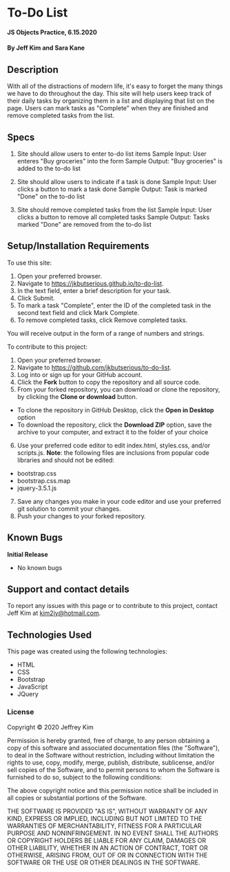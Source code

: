 # To-Do List

#### JS Objects Practice, 6.15.2020

#### By Jeff Kim and Sara Kane

## Description

With all of the distractions of modern life, it's easy to forget the many things we have to do throughout the day. This site will help users keep track of their daily tasks by organizing them in a list and displaying that list on the page. Users can mark tasks as "Complete" when they are finished and remove completed tasks from the list.

## Specs

1. Site should allow users to enter to-do list items
Sample Input: User enteres "Buy groceries" into the form
Sample Output: "Buy groceries" is added to the to-do list

2. Site should allow users to indicate if a task is done
Sample Input: User clicks a button to mark a task done
Sample Output: Task is marked "Done" on the to-do list

3. Site should remove completed tasks from the list
Sample Input: User clicks a button to remove all completed tasks
Sample Output: Tasks marked "Done" are removed from the to-do list

## Setup/Installation Requirements

To use this site:

1. Open your preferred browser.
2. Navigate to https://jkbutserious.github.io/to-do-list.
3. In the text field, enter a brief description for your task.
4. Click Submit.
5. To mark a task "Complete", enter the ID of the completed task in the second text field and click Mark Complete.
6. To remove completed tasks, click Remove completed tasks.

You will receive output in the form of a range of numbers and strings.

To contribute to this project:

1. Open your preferred browser.
2. Navigate to https://github.com/jkbutserious/to-do-list.
3. Log into or sign up for your GitHub account.
4. Click the **Fork** button to copy the repository and all source code.
5. From your forked repository, you can download or clone the repository, by clicking the **Clone or download** button.
  * To clone the repository in GitHub Desktop, click the **Open in Desktop** option
  * To download the repository, click the **Download ZIP** option, save the archive to your computer, and extract it to the folder of your choice
6. Use your preferred code editor to edit index.html, styles.css, and/or scripts.js. **Note**: the following files are inclusions from popular code libraries and should not be edited:
  * bootstrap.css
  * bootstrap.css.map
  * jquery-3.5.1.js
7. Save any changes you make in your code editor and use your preferred git solution to commit your changes.
8. Push your changes to your forked repository.

## Known Bugs

**Initial Release**
* No known bugs

## Support and contact details

To report any issues with this page or to contribute to this project, contact Jeff Kim at kim2jy@hotmail.com.

## Technologies Used

This page was created using the following technologies:

* HTML
* CSS
* Bootstrap
* JavaScript
* JQuery

### License

Copyright © 2020 Jeffrey Kim

Permission is hereby granted, free of charge, to any person obtaining a copy of this software and associated documentation files (the "Software"), to deal in the Software without restriction, including without limitation the rights to use, copy, modify, merge, publish, distribute, sublicense, and/or sell copies of the Software, and to permit persons to whom the Software is furnished to do so, subject to the following conditions:

The above copyright notice and this permission notice shall be included in all copies or substantial portions of the Software.

THE SOFTWARE IS PROVIDED "AS IS", WITHOUT WARRANTY OF ANY KIND, EXPRESS OR IMPLIED, INCLUDING BUT NOT LIMITED TO THE WARRANTIES OF MERCHANTABILITY, FITNESS FOR A PARTICULAR PURPOSE AND NONINFRINGEMENT. IN NO EVENT SHALL THE AUTHORS OR COPYRIGHT HOLDERS BE LIABLE FOR ANY CLAIM, DAMAGES OR OTHER LIABILITY, WHETHER IN AN ACTION OF CONTRACT, TORT OR OTHERWISE, ARISING FROM, OUT OF OR IN CONNECTION WITH THE SOFTWARE OR THE USE OR OTHER DEALINGS IN THE SOFTWARE.
